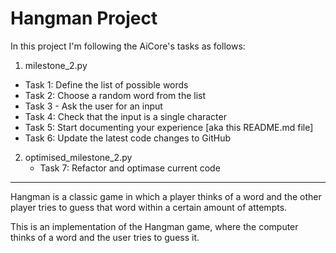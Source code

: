 # Hangman Project
In this project I'm following the AiCore's tasks as follows:

1.  milestone_2.py
   - Task 1: Define the list of possible words
   - Task 2: Choose a random word from the list
   - Task 3 - Ask the user for an input
   - Task 4: Check that the input is a single character
   - Task 5: Start documenting your experience [aka this README.md file]
   - Task 6: Update the latest code changes to GitHub

2. optimised_milestone_2.py
   - Task 7: Refactor and optimase current code


_________________________________________________________________________________________________________________________________________________
Hangman is a classic game in which a player thinks of a word and the other player tries to guess that word within a certain amount of attempts.

This is an implementation of the Hangman game, where the computer thinks of a word and the user tries to guess it. 
